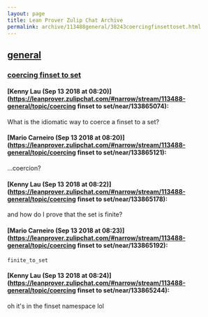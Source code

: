 ```yaml
---
layout: page
title: Lean Prover Zulip Chat Archive 
permalink: archive/113488general/38243coercingfinsettoset.html
---
```


## [general](index.html)
### [coercing finset to set](38243coercingfinsettoset.html)

#### [Kenny Lau (Sep 13 2018 at 08:20)](https://leanprover.zulipchat.com/#narrow/stream/113488-general/topic/coercing finset to set/near/133865074):
What is the idiomatic way to coerce a finset to a set?

#### [Mario Carneiro (Sep 13 2018 at 08:20)](https://leanprover.zulipchat.com/#narrow/stream/113488-general/topic/coercing finset to set/near/133865121):
...coercion?

#### [Kenny Lau (Sep 13 2018 at 08:22)](https://leanprover.zulipchat.com/#narrow/stream/113488-general/topic/coercing finset to set/near/133865178):
and how do I prove that the set is finite?

#### [Mario Carneiro (Sep 13 2018 at 08:23)](https://leanprover.zulipchat.com/#narrow/stream/113488-general/topic/coercing finset to set/near/133865192):
`finite_to_set`

#### [Kenny Lau (Sep 13 2018 at 08:24)](https://leanprover.zulipchat.com/#narrow/stream/113488-general/topic/coercing finset to set/near/133865244):
oh it's in the finset namespace lol

